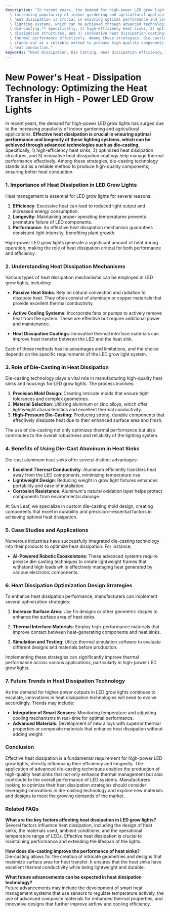 ```yaml
---
description: "In recent years, the demand for high-power LED grow lights has surged due to the\
  \ increasing popularity of indoor gardening and agricultural applications. **Effective\
  \ heat dissipation is crucial in ensuring optimal performance and longevity of these\
  \ lighting systems, which can be achieved through advanced technologies such as\
  \ die-casting.** Specifically, 1) high-efficiency heat sinks, 2) optimized heat\
  \ dissipation structures, and 3) innovative heat dissipation coatings help manage\
  \ thermal performance effectively. Among these strategies, die-casting technology\
  \ stands out as a reliable method to produce high-quality components, ensuring better\
  \ heat conduction."
keywords: "Heat Dissipation, Die Casting, Heat dissipation efficiency, Heat sink"
---
```

# New Power's Heat - Dissipation Technology: Optimizing the Heat Transfer in High - Power LED Grow Lights

In recent years, the demand for high-power LED grow lights has surged due to the increasing popularity of indoor gardening and agricultural applications. **Effective heat dissipation is crucial in ensuring optimal performance and longevity of these lighting systems, which can be achieved through advanced technologies such as die-casting.** Specifically, 1) high-efficiency heat sinks, 2) optimized heat dissipation structures, and 3) innovative heat dissipation coatings help manage thermal performance effectively. Among these strategies, die-casting technology stands out as a reliable method to produce high-quality components, ensuring better heat conduction.

### **1. Importance of Heat Dissipation in LED Grow Lights**

Heat management is essential for LED grow lights for several reasons:

1. **Efficiency**: Excessive heat can lead to reduced light output and increased energy consumption.
2. **Longevity**: Maintaining proper operating temperatures prevents premature failure of LED components.
3. **Performance**: An effective heat dissipation mechanism guarantees consistent light intensity, benefiting plant growth.

High-power LED grow lights generate a significant amount of heat during operation, making the role of heat dissipation critical for both performance and efficiency.

### **2. Understanding Heat Dissipation Mechanisms**

Various types of heat dissipation mechanisms can be employed in LED grow lights, including:

- **Passive Heat Sinks**: Rely on natural convection and radiation to dissipate heat. They often consist of aluminum or copper materials that provide excellent thermal conductivity.

- **Active Cooling Systems**: Incorporate fans or pumps to actively remove heat from the system. These are effective but require additional power and maintenance.

- **Heat Dissipation Coatings**: Innovative thermal interface materials can improve heat transfer between the LED and the heat sink.

Each of these methods has its advantages and limitations, and the choice depends on the specific requirements of the LED grow light system.

### **3. Role of Die-Casting in Heat Dissipation**

Die-casting technology plays a vital role in manufacturing high-quality heat sinks and housings for LED grow lights. The process involves:

1. **Precision Mold Design**: Creating intricate molds that ensure tight tolerances and complex geometries.
2. **Material Selection**: Utilizing aluminum or zinc alloys, which offer lightweight characteristics and excellent thermal conductivity.
3. **High-Pressure Die-Casting**: Producing strong, durable components that effectively dissipate heat due to their enhanced surface area and finish.

The use of die-casting not only optimizes thermal performance but also contributes to the overall robustness and reliability of the lighting system.

### **4. Benefits of Using Die-Cast Aluminum in Heat Sinks**

Die-cast aluminum heat sinks offer several distinct advantages:

- **Excellent Thermal Conductivity**: Aluminum efficiently transfers heat away from the LED components, minimizing temperature rise.
- **Lightweight Design**: Reducing weight in grow light fixtures enhances portability and ease of installation.
- **Corrosion Resistance**: Aluminum's natural oxidation layer helps protect components from environmental damage.

At Sun Leaf, we specialize in custom die-casting mold design, creating components that excel in durability and precision—essential factors in achieving optimal heat dissipation.

### **5. Case Studies and Applications**

Numerous industries have successfully integrated die-casting technology into their products to optimize heat dissipation. For instance, 

- **AI-Powered Robotic Exoskeletons**: These advanced systems require precise die-casting techniques to create lightweight frames that withstand high loads while effectively managing heat generated by various electronic components.

### **6. Heat Dissipation Optimization Design Strategies**

To enhance heat dissipation performance, manufacturers can implement several optimization strategies:

1. **Increase Surface Area**: Use fin designs or other geometric shapes to enhance the surface area of heat sinks.
   
2. **Thermal Interface Materials**: Employ high-performance materials that improve contact between heat-generating components and heat sinks.

3. **Simulation and Testing**: Utilize thermal simulation software to evaluate different designs and materials before production.

Implementing these strategies can significantly improve thermal performance across various applications, particularly in high-power LED grow lights.

### **7. Future Trends in Heat Dissipation Technology**

As the demand for higher power outputs in LED grow lights continues to escalate, innovations in heat dissipation technologies will need to evolve accordingly. Trends may include:

- **Integration of Smart Sensors**: Monitoring temperature and adjusting cooling mechanisms in real-time for optimal performance.
- **Advanced Materials**: Development of new alloys with superior thermal properties or composite materials that enhance heat dissipation without adding weight.

### **Conclusion**

Effective heat dissipation is a fundamental requirement for high-power LED grow lights, directly influencing their efficiency and longevity. The application of advanced die-casting techniques enables the production of high-quality heat sinks that not only enhance thermal management but also contribute to the overall performance of LED systems. Manufacturers looking to optimize their heat dissipation strategies should consider leveraging innovations in die-casting technology and explore new materials and designs to meet the growing demands of the market.

### Related FAQs

**What are the key factors affecting heat dissipation in LED grow lights?**  
Several factors influence heat dissipation, including the design of heat sinks, the materials used, ambient conditions, and the operational temperature range of LEDs. Effective heat dissipation is crucial to maintaining performance and extending the lifespan of the lights.

**How does die-casting improve the performance of heat sinks?**  
Die-casting allows for the creation of intricate geometries and designs that maximize surface area for heat transfer. It ensures that the heat sinks have excellent thermal conductivity while being lightweight and durable.

**What future advancements can be expected in heat dissipation technology?**  
Future advancements may include the development of smart heat management systems that use sensors to regulate temperature actively, the use of advanced composite materials for enhanced thermal properties, and innovative designs that further improve airflow and cooling efficiency.
